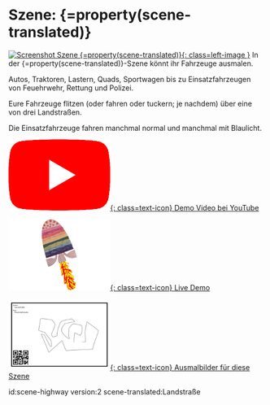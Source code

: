 # Szene: {=property(scene-translated)}

[![Screenshot Szene {=property(scene-translated)}](images/scenes/{=property(scene)}/scene-bait-small.jpg){: class=left-image }](images/scenes/{=property(scene)}/scene-bait.png)
In der {=property(scene-translated)}-Szene könnt ihr Fahrzeuge ausmalen.

Autos, Traktoren, Lastern, Quads, Sportwagen bis zu Einsatzfahrzeugen von Feuehrwehr, Rettung und Polizei.

Eure Fahrzeuge flitzen (oder fahren oder tuckern; je nachdem) über eine von drei Landstraßen.

Die Einsatzfahrzeuge fahren manchmal normal und manchmal mit Blaulicht.

[![YouTube icon](images/youtube.png){: class=text-icon} Demo Video bei YouTube](https://www.youtube.com/watch?v={=property(youtube-demo-video-id)}&list=PL-o9mFmKUyeaNl0TSucCBEsVJLK6gcZdZ)

[![Scanarium icon](images/scanarium.png){: class=text-icon} Live Demo](https://demo.scanarium.com/?scene={=property(scene)})

[![Coloring page icon](images/coloring-page.png){: class=text-icon} Ausmalbilder für diese Szene](https://scanarium.com/#pdfs-{=property(scene)})

id:scene-highway
version:2
scene-translated:Landstraße
